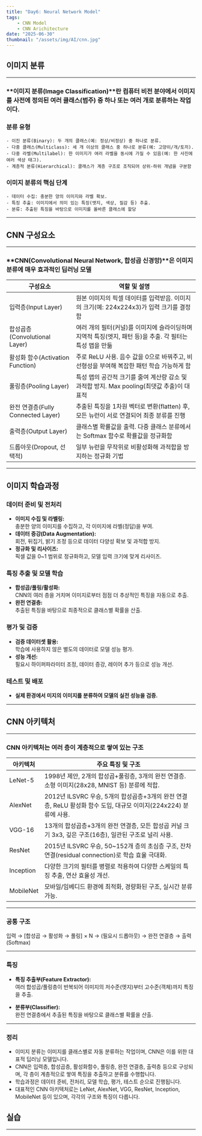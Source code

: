 ```yaml
---
title: "Day6: Neural Network Model"
tags:
    - CNN Model
    - CNN Arichitecture
date: "2025-06-30"
thumbnail: "/assets/img/AI/cnn.jpg"
---
```


## 이미지 분류
---
### **이미지 분류(Image Classification)**란 컴퓨터 비전 분야에서 이미지를 사전에 정의된 여러 클래스(범주) 중 하나 또는 여러 개로 분류하는 작업이다.<br>
### 분류 유형
    - 이진 분류(Binary): 두 개의 클래스(예: 정상/비정상) 중 하나로 분류.
    - 다중 클래스(Multiclass): 세 개 이상의 클래스 중 하나로 분류(예: 고양이/개/토끼).
    - 다중 라벨(Multilabel): 한 이미지가 여러 라벨을 동시에 가질 수 있음(예: 한 사진에 여러 색상 태그).
    - 계층적 분류(Hierarchical): 클래스가 계층 구조로 조직되어 상위-하위 개념을 구분함
### 이미지 분류의 핵심 단계
    - 데이터 수집: 충분한 양의 이미지와 라벨 확보.
    - 특징 추출: 이미지에서 의미 있는 특징(엣지, 색상, 질감 등) 추출.
    - 분류: 추출된 특징을 바탕으로 이미지를 올바른 클래스에 할당
---

## CNN 구성요소
---
### **CNN(Convolutional Neural Network, 합성곱 신경망)**은 이미지 분류에 매우 효과적인 딥러닝 모델

| 구성요소                          | 역할 및 설명                                                                                                 |
|-----------------------------------|-------------------------------------------------------------------------------------------------------------|
| 입력층(Input Layer)               | 원본 이미지의 픽셀 데이터를 입력받음. 이미지의 크기(예: 224x224x3)가 입력 크기를 결정함                    |
| 합성곱층(Convolutional Layer)     | 여러 개의 필터(커널)를 이미지에 슬라이딩하며 지역적 특징(엣지, 패턴 등)을 추출. 각 필터는 특성 맵을 만듦      |
| 활성화 함수(Activation Function)  | 주로 ReLU 사용. 음수 값을 0으로 바꿔주고, 비선형성을 부여해 복잡한 패턴 학습 가능하게 함                   |
| 풀링층(Pooling Layer)             | 특성 맵의 공간적 크기를 줄여 계산량 감소 및 과적합 방지. Max pooling(최댓값 추출)이 대표적                  |
| 완전 연결층(Fully Connected Layer)| 추출된 특징을 1차원 벡터로 변환(flatten) 후, 모든 뉴런이 서로 연결되어 최종 분류를 진행                    |
| 출력층(Output Layer)              | 클래스별 확률값을 출력. 다중 클래스 분류에서는 Softmax 함수로 확률값을 정규화함                             |
| 드롭아웃(Dropout, 선택적)         | 일부 뉴런을 무작위로 비활성화해 과적합을 방지하는 정규화 기법                                               |

---

## 이미지 학습과정

### 데이터 준비 및 전처리
- **이미지 수집 및 라벨링:**  
  충분한 양의 이미지를 수집하고, 각 이미지에 라벨(정답)을 부여.
- **데이터 증강(Data Augmentation):**  
  회전, 뒤집기, 밝기 조정 등으로 데이터 다양성 확보 및 과적합 방지.
- **정규화 및 리사이즈:**  
  픽셀 값을 0~1 범위로 정규화하고, 모델 입력 크기에 맞게 리사이즈.

### 특징 추출 및 모델 학습
- **합성곱/풀링/활성화:**  
  CNN의 여러 층을 거치며 이미지로부터 점점 더 추상적인 특징을 자동으로 추출.
- **완전 연결층:**  
  추출된 특징을 바탕으로 최종적으로 클래스별 확률을 산출.

### 평가 및 검증
- **검증 데이터셋 활용:**  
  학습에 사용하지 않은 별도의 데이터로 모델 성능 평가.
- **성능 개선:**  
  필요시 하이퍼파라미터 조정, 데이터 증강, 레이어 추가 등으로 성능 개선.

### 테스트 및 배포
- **실제 환경에서 미지의 이미지를 분류하여 모델의 실전 성능을 검증.**

---

## CNN 아키텍처
---
### CNN 아키텍처는 여러 층이 계층적으로 쌓여 있는 구조

| 아키텍처     | 주요 특징 및 구조                                                                                                 |
|-------------|------------------------------------------------------------------------------------------------------------------|
| LeNet-5     | 1998년 제안, 2개의 합성곱+풀링층, 3개의 완전 연결층. 소형 이미지(28x28, MNIST 등) 분류에 적합.                     |
| AlexNet     | 2012년 ILSVRC 우승, 5개의 합성곱층+3개의 완전 연결층, ReLU 활성화 함수 도입, 대규모 이미지(224x224) 분류에 사용.    |
| VGG-16      | 13개의 합성곱층+3개의 완전 연결층, 모든 합성곱 커널 크기 3x3, 깊은 구조(16층), 일관된 구조로 널리 사용.             |
| ResNet      | 2015년 ILSVRC 우승, 50~152개 층의 초심층 구조, 잔차 연결(residual connection)로 학습 효율 극대화.                   |
| Inception   | 다양한 크기의 필터를 병렬로 적용하여 다양한 스케일의 특징 추출, 연산 효율성 개선.                                   |
| MobileNet   | 모바일/임베디드 환경에 최적화, 경량화된 구조, 실시간 분류 가능.                                                    |

---

### 공통 구조

입력 → [합성곱 → 활성화 → 풀링] × N → (필요시 드롭아웃) → 완전 연결층 → 출력(Softmax)

---

### 특징

- **특징 추출부(Feature Extractor):**  
  여러 합성곱/풀링층이 반복되어 이미지의 저수준(엣지)부터 고수준(객체)까지 특징을 추출.

- **분류부(Classifier):**  
  완전 연결층에서 추출된 특징을 바탕으로 클래스별 확률을 산출.

---

### 정리

- 이미지 분류는 이미지를 클래스별로 자동 분류하는 작업이며, CNN은 이를 위한 대표적 딥러닝 모델입니다.
- CNN은 입력층, 합성곱층, 활성화함수, 풀링층, 완전 연결층, 출력층 등으로 구성되며, 각 층이 계층적으로 쌓여 특징을 추출하고 분류를 수행합니다.
- 학습과정은 데이터 준비, 전처리, 모델 학습, 평가, 테스트 순으로 진행됩니다.
- 대표적인 CNN 아키텍처로는 LeNet, AlexNet, VGG, ResNet, Inception, MobileNet 등이 있으며, 각각의 구조와 특징이 다릅니다.


## 실습

---

